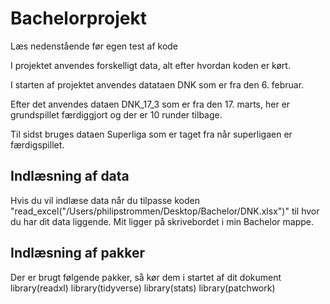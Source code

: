 # Bachelorprojekt
Læs nedenstående før egen test af kode

I projektet anvendes forskelligt data, alt efter hvordan koden er kørt.

I starten af projektet anvendes datataen DNK som er fra den 6. februar.

Efter det anvendes dataen DNK_17_3 som er fra den 17. marts, her er grundspillet færdiggjort og der er 10 runder tilbage.

Til sidst bruges dataen Superliga som er taget fra når superligaen er færdigspillet. 

## Indlæsning af data
Hvis du vil indlæse data når du tilpasse koden "read_excel("/Users/philipstrommen/Desktop/Bachelor/DNK.xlsx")" til hvor du har dit data liggende. Mit ligger på skrivebordet i min Bachelor mappe. 

## Indlæsning af pakker
Der er brugt følgende pakker, så kør dem i startet af dit dokument
library(readxl)
library(tidyverse)
library(stats)
library(patchwork)

